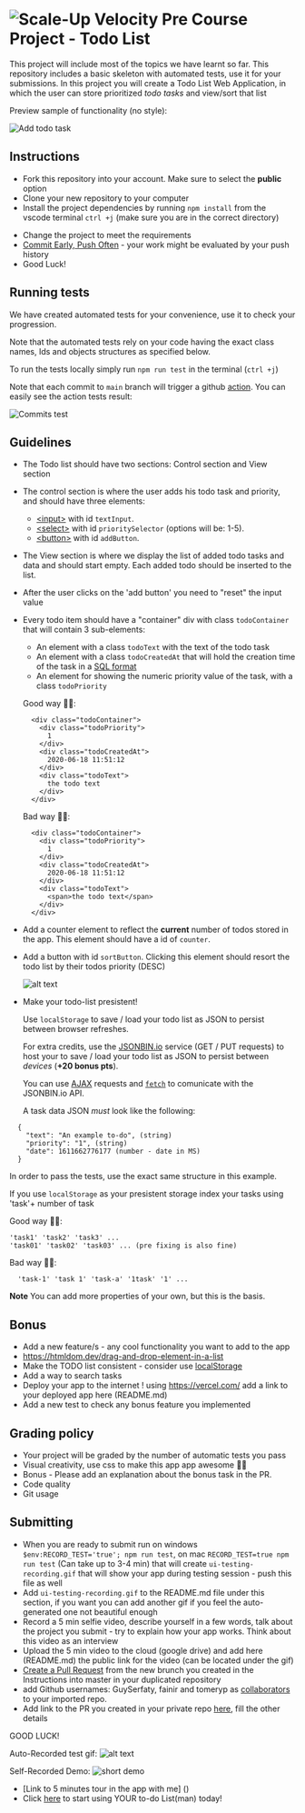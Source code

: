 # ![Scale-Up Velocity](./readme-files/logo-main.png) Pre Course Project - Todo List

This project will include most of the topics we have learnt so far.
This repository includes a basic skeleton with automated tests, use it for your submissions.
In this project you will create a Todo List Web Application, in which the user can store prioritized _todo tasks_ and view/sort that list

Preview sample of functionality (no style):

![Add todo task](./readme-files/basic-todo.gif)

## Instructions

- Fork this repository into your account. Make sure to select the **public** option
- Clone your new repository to your computer
- Install the project dependencies by running `npm install` from the vscode terminal `ctrl +j` (make sure you are in the correct directory)
<!-- - [Create new branch](https://docs.github.com/en/desktop/contributing-and-collaborating-using-github-desktop/managing-branches) -->
- Change the project to meet the requirements
- [Commit Early, Push Often](https://www.worklytics.co/commit-early-push-often/) - your work might be evaluated by your push history
- Good Luck!

## Running tests

We have created automated tests for your convenience, use it to check your progression.

Note that the automated tests rely on your code having the exact class names, Ids and objects structures as specified below.

To run the tests locally simply run `npm run test` in the terminal (`ctrl +j`)

Note that each commit to `main` branch will trigger a github [action](https://docs.github.com/en/actions). You can easily see the action tests result:

![Commits test](./readme-files/commit-tests.png)

## Guidelines

- The Todo list should have two sections: Control section and View section
- The control section is where the user adds his todo task and priority, and should have three elements:
  - [\<input\>](https://developer.mozilla.org/en-US/docs/Web/HTML/Element/input) with id `textInput`.
  - [\<select\>](https://developer.mozilla.org/en-US/docs/Web/HTML/Element/select) with id `prioritySelector` (options will be: 1-5).
  - [\<button\>](https://developer.mozilla.org/en-US/docs/Web/HTML/Element/button) with id `addButton`.
- The View section is where we display the list of added todo tasks and data and should start empty. Each added todo should be inserted to the list.
- After the user clicks on the 'add button' you need to "reset" the input value
- Every todo item should have a "container" div with class `todoContainer` that will contain 3 sub-elements:

  - An element with a class `todoText` with the text of the todo task
  - An element with a class `todoCreatedAt` that will hold the creation time of the task in a [SQL format](https://www.w3schools.com/sql/sql_dates.asp#:~:text=SQL%20Date%20Data%20Types&text=DATE%20%2D%20format%20YYYY%2DMM%2D,YEAR%20%2D%20format%20YYYY%20or%20YY)
  - An element for showing the numeric priority value of the task, with a class `todoPriority`

  Good way 👍🏿:

  ```
    <div class="todoContainer">
      <div class="todoPriority">
        1
      </div>
      <div class="todoCreatedAt">
        2020-06-18 11:51:12
      </div>
      <div class="todoText">
        the todo text
      </div>
    </div>
  ```

  Bad way 👎🏿:

  ```
    <div class="todoContainer">
      <div class="todoPriority">
        1
      </div>
      <div class="todoCreatedAt">
        2020-06-18 11:51:12
      </div>
      <div class="todoText">
        <span>the todo text</span>
      </div>
    </div>
  ```

- Add a counter element to reflect the **current** number of todos stored in the app. This element should have a id of `counter`.

- Add a button with id `sortButton`. Clicking this element should resort the todo list by their todos priority (DESC)

  ![alt text](./readme-files/todo-bonus.gif)

- Make your todo-list presistent!

  Use `localStorage` to save / load your todo list as JSON to persist between browser refreshes.

  For extra credits, use the [JSONBIN.io](https://jsonbin.io/) service (GET / PUT requests) to host your to save / load your todo list as JSON to persist between _devices_ (**+20 bonus pts**).

  You can use [AJAX](https://www.w3schools.com/js/js_ajax_intro.asp) requests and [`fetch`](https://developer.mozilla.org/en-US/docs/Web/API/Fetch_API/Using_Fetch) to comunicate with the JSONBIN.io API.

  A task data JSON _must_ look like the following:

```
  {
    "text": "An example to-do", (string)
    "priority": "1", (string)
    "date": 1611662776177 (number - date in MS)
  }
```

In order to pass the tests, use the exact same structure in this example.

If you use `localStorage` as your presistent storage index your tasks using 'task'+ number of task

Good way 👍🏿:

```
'task1' 'task2' 'task3' ...
'task01' 'task02' 'task03' ... (pre fixing is also fine)
```

Bad way 👎🏿:

```
  'task-1' 'task 1' 'task-a' '1task' '1' ...
```

**Note** You can add more properties of your own, but this is the basis.

## Bonus

- Add a new feature/s - any cool functionality you want to add to the app
- https://htmldom.dev/drag-and-drop-element-in-a-list
- Make the TODO list consistent - consider use [localStorage](https://developer.mozilla.org/en-US/docs/Web/API/Window/localStorage)
- Add a way to search tasks
- Deploy your app to the internet ! using https://vercel.com/ add a link to your deployed app here (README.md)
- Add a new test to check any bonus feature you implemented

## Grading policy

- Your project will be graded by the number of automatic tests you pass
- Visual creativity, use css to make this app app awesome 💅🏿
- Bonus - Please add an explanation about the bonus task in the PR.
- Code quality <!-- variable names, comments, function names? -->
- Git usage <!-- commit messages -->

## Submitting

- When you are ready to submit run on windows `$env:RECORD_TEST='true'; npm run test`, on mac `RECORD_TEST=true npm run test` (Can take up to 3-4 min) that will create `ui-testing-recording.gif` that will show your app during testing session - push this file as well
- Add `ui-testing-recording.gif` to the README.md file under this section, if you want you can add another gif if you feel the auto-generated one not beautiful enough
- Record a 5 min selfie video, describe yourself in a few words, talk about the project you submit - try to explain how your app works. Think about this video as an interview
- Upload the 5 min video to the cloud (google drive) and add here (README.md) the public link for the video (can be located under the gif)
- [Create a Pull Request](https://docs.github.com/en/github/collaborating-with-issues-and-pull-requests/creating-a-pull-request) from the new brunch you created in the Instructions into master in your duplicated repository
- add Github usernames: GuySerfaty, fainir and tomeryp as [collaborators](https://docs.github.com/en/github/setting-up-and-managing-your-github-user-account/inviting-collaborators-to-a-personal-repository) to your imported repo.
- Add link to the PR you created in your private repo [here](https://docs.google.com/spreadsheets/d/1P9_YDGqIqmV10fvTmIXc_AGV0_ycI2aBFo2h5zprUMI/edit#gid=1903529310), fill the other details

GOOD LUCK!

Auto-Recorded test gif:
![alt text](readme-files/ui-testing-recording.gif)

Self-Recorded Demo:
![short demo](readme-files/to-do-Listman-demo2.gif)

- [Link to 5 minutes tour in the app with me] ()
- Click [here](https://to-do-listman-git-editable.listguy.vercel.app/) to start using YOUR to-do List(man) today!

